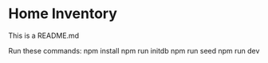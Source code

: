 # Home Inventory

This is a README.md

Run these commands:
npm install
npm run initdb
npm run seed
npm run dev
